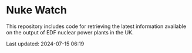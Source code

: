 # Nuke Watch

This repository includes code for retrieving the latest information available on the output of EDF nuclear power plants in the UK.

Last updated: 2024-07-15 06:19